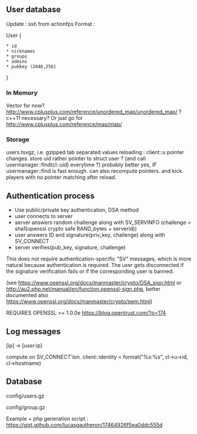 ## User database

Update : ssh from actionfps
Format : 


User {

    * id
    * nicknames
    * groups
    * admins
    * pubkey (2048,256)

}

### In Memory
Vector for now? http://www.cplusplus.com/reference/unordered_map/unordered_map/ ? c++11 necessary? Or just go for http://www.cplusplus.com/reference/map/map/

### Storage

users.tsvgz, i.e. gzipped tab separated values
reloading : client::u pointer changes. store uid rather pointer to struct user ? (and call usermanager::find(cl::uid) everytime ?) probably better yes, *IF* usermanager::find is fast enough.
can also recompute pointers. and kick players with no pointer matching after reload.

## Authentication process

 * Use public/private key authentication, DSA method
  * user connects to server
  * server answers random challenge along with SV_SERVINFO (challenge = sha1(openssl crypto safe RAND_bytes + serverid))
  * user answers ID and signature(priv_key, challenge) along with SV_CONNECT
  * server verifies(pub_key, signature, challenge)

This does not require authentication-specific "SV" messages, which is more natural because authentication is required.
The user gets disconnected if the signature verification fails or if the corresponding user is banned.

(see https://www.openssl.org/docs/manmaster/crypto/DSA_sign.html or http://au2.php.net/manual/en/function.openssl-sign.php, better documented also https://www.openssl.org/docs/manmaster/crypto/pem.html)

REQUIRES OPENSSL >= 1.0.0e https://blog.opentrust.com/?p=174

## Log messages

[ip] -> [user:ip]

compute on SV_CONNECT'ion. client::identity = format("%s:%s", cl->u->id, cl->hostname)

## Database

config/users.gz

config/group.gz

Example + php generation script : https://gist.github.com/lucasgautheron/17464926f5ea0ddc555d

